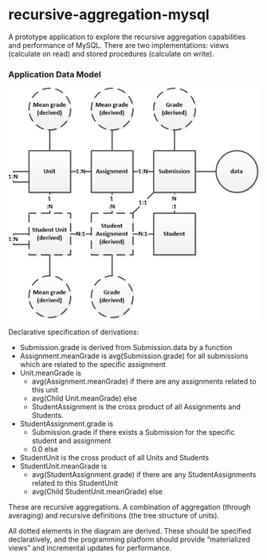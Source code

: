 recursive-aggregation-mysql
===========================

A prototype application to explore the recursive aggregation capabilities and performance of MySQL. There are two implementations: views (calculate on read) and stored procedures (calculate on write).

### Application Data Model

![Application Data Model](/doc/grading-entities.png "Application Data Model")

Declarative specification of derivations:

  *	Submission.grade is derived from Submission.data by a function
  *	Assignment.meanGrade is avg(Submission.grade) for all submissions which are related to the specific assignment
  *	Unit.meanGrade is
    *	avg(Assignment.meanGrade) if there are any assignments related to this unit
    *	avg(Child Unit.meanGrade) else
    *	StudentAssignment is the cross product of all Assignments and Students.
  *	StudentAssignment.grade is
    *	Submission.grade if there exists a Submission for the specific student and assignment
    *	0.0 else
  *	StudentUnit is the cross product of all Units and Students
  *	StudentUnit.meanGrade is
    *	avg(StudentAssignment.grade) if there are any StudentAssignments related to this StudentUnit
    *	avg(Child StudentUnit.meanGrade) else

These are recursive aggregations. A combination of aggregation (through averaging) and recursive definitions (the tree structure of units).

All dotted elements in the diagram are derived. These should be specified declaratively, and the programming platform should provide “materialized views” and incremental updates for performance.

